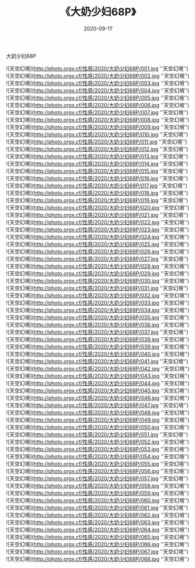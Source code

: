 ﻿---
layout: post
title:  《大奶少妇68P》
date:   2020-09-17
img: http://photo.orgx.cf/性感/2020/大奶少妇68P/000.jpg
tags: [美女, 性感, 泳衣]
---

大奶少妇68P



![天空幻境](http://photo.orgx.cf/性感/2020/大奶少妇68P/001.jpg ''天空幻境'') <br>
![天空幻境](http://photo.orgx.cf/性感/2020/大奶少妇68P/002.jpg ''天空幻境'') <br>
![天空幻境](http://photo.orgx.cf/性感/2020/大奶少妇68P/003.jpg ''天空幻境'') <br>
![天空幻境](http://photo.orgx.cf/性感/2020/大奶少妇68P/004.jpg ''天空幻境'') <br>
![天空幻境](http://photo.orgx.cf/性感/2020/大奶少妇68P/005.jpg ''天空幻境'') <br>
![天空幻境](http://photo.orgx.cf/性感/2020/大奶少妇68P/006.jpg ''天空幻境'') <br>
![天空幻境](http://photo.orgx.cf/性感/2020/大奶少妇68P/007.jpg ''天空幻境'') <br>
![天空幻境](http://photo.orgx.cf/性感/2020/大奶少妇68P/008.jpg ''天空幻境'') <br>
![天空幻境](http://photo.orgx.cf/性感/2020/大奶少妇68P/009.jpg ''天空幻境'') <br>
![天空幻境](http://photo.orgx.cf/性感/2020/大奶少妇68P/010.jpg ''天空幻境'') <br>
![天空幻境](http://photo.orgx.cf/性感/2020/大奶少妇68P/011.jpg ''天空幻境'') <br>
![天空幻境](http://photo.orgx.cf/性感/2020/大奶少妇68P/012.jpg ''天空幻境'') <br>
![天空幻境](http://photo.orgx.cf/性感/2020/大奶少妇68P/013.jpg ''天空幻境'') <br>
![天空幻境](http://photo.orgx.cf/性感/2020/大奶少妇68P/014.jpg ''天空幻境'') <br>
![天空幻境](http://photo.orgx.cf/性感/2020/大奶少妇68P/015.jpg ''天空幻境'') <br>
![天空幻境](http://photo.orgx.cf/性感/2020/大奶少妇68P/016.jpg ''天空幻境'') <br>
![天空幻境](http://photo.orgx.cf/性感/2020/大奶少妇68P/017.jpg ''天空幻境'') <br>
![天空幻境](http://photo.orgx.cf/性感/2020/大奶少妇68P/018.jpg ''天空幻境'') <br>
![天空幻境](http://photo.orgx.cf/性感/2020/大奶少妇68P/019.jpg ''天空幻境'') <br>
![天空幻境](http://photo.orgx.cf/性感/2020/大奶少妇68P/020.jpg ''天空幻境'') <br>
![天空幻境](http://photo.orgx.cf/性感/2020/大奶少妇68P/021.jpg ''天空幻境'') <br>
![天空幻境](http://photo.orgx.cf/性感/2020/大奶少妇68P/022.jpg ''天空幻境'') <br>
![天空幻境](http://photo.orgx.cf/性感/2020/大奶少妇68P/023.jpg ''天空幻境'') <br>
![天空幻境](http://photo.orgx.cf/性感/2020/大奶少妇68P/024.jpg ''天空幻境'') <br>
![天空幻境](http://photo.orgx.cf/性感/2020/大奶少妇68P/025.jpg ''天空幻境'') <br>
![天空幻境](http://photo.orgx.cf/性感/2020/大奶少妇68P/026.jpg ''天空幻境'') <br>
![天空幻境](http://photo.orgx.cf/性感/2020/大奶少妇68P/027.jpg ''天空幻境'') <br>
![天空幻境](http://photo.orgx.cf/性感/2020/大奶少妇68P/028.jpg ''天空幻境'') <br>
![天空幻境](http://photo.orgx.cf/性感/2020/大奶少妇68P/029.jpg ''天空幻境'') <br>
![天空幻境](http://photo.orgx.cf/性感/2020/大奶少妇68P/030.jpg ''天空幻境'') <br>
![天空幻境](http://photo.orgx.cf/性感/2020/大奶少妇68P/031.jpg ''天空幻境'') <br>
![天空幻境](http://photo.orgx.cf/性感/2020/大奶少妇68P/032.jpg ''天空幻境'') <br>
![天空幻境](http://photo.orgx.cf/性感/2020/大奶少妇68P/033.jpg ''天空幻境'') <br>
![天空幻境](http://photo.orgx.cf/性感/2020/大奶少妇68P/034.jpg ''天空幻境'') <br>
![天空幻境](http://photo.orgx.cf/性感/2020/大奶少妇68P/035.jpg ''天空幻境'') <br>
![天空幻境](http://photo.orgx.cf/性感/2020/大奶少妇68P/036.jpg ''天空幻境'') <br>
![天空幻境](http://photo.orgx.cf/性感/2020/大奶少妇68P/037.jpg ''天空幻境'') <br>
![天空幻境](http://photo.orgx.cf/性感/2020/大奶少妇68P/038.jpg ''天空幻境'') <br>
![天空幻境](http://photo.orgx.cf/性感/2020/大奶少妇68P/039.jpg ''天空幻境'') <br>
![天空幻境](http://photo.orgx.cf/性感/2020/大奶少妇68P/040.jpg ''天空幻境'') <br>
![天空幻境](http://photo.orgx.cf/性感/2020/大奶少妇68P/041.jpg ''天空幻境'') <br>
![天空幻境](http://photo.orgx.cf/性感/2020/大奶少妇68P/042.jpg ''天空幻境'') <br>
![天空幻境](http://photo.orgx.cf/性感/2020/大奶少妇68P/043.jpg ''天空幻境'') <br>
![天空幻境](http://photo.orgx.cf/性感/2020/大奶少妇68P/044.jpg ''天空幻境'') <br>
![天空幻境](http://photo.orgx.cf/性感/2020/大奶少妇68P/045.jpg ''天空幻境'') <br>
![天空幻境](http://photo.orgx.cf/性感/2020/大奶少妇68P/046.jpg ''天空幻境'') <br>
![天空幻境](http://photo.orgx.cf/性感/2020/大奶少妇68P/047.jpg ''天空幻境'') <br>
![天空幻境](http://photo.orgx.cf/性感/2020/大奶少妇68P/048.jpg ''天空幻境'') <br>
![天空幻境](http://photo.orgx.cf/性感/2020/大奶少妇68P/049.jpg ''天空幻境'') <br>
![天空幻境](http://photo.orgx.cf/性感/2020/大奶少妇68P/050.jpg ''天空幻境'') <br>
![天空幻境](http://photo.orgx.cf/性感/2020/大奶少妇68P/051.jpg ''天空幻境'') <br>
![天空幻境](http://photo.orgx.cf/性感/2020/大奶少妇68P/052.jpg ''天空幻境'') <br>
![天空幻境](http://photo.orgx.cf/性感/2020/大奶少妇68P/053.jpg ''天空幻境'') <br>
![天空幻境](http://photo.orgx.cf/性感/2020/大奶少妇68P/054.jpg ''天空幻境'') <br>
![天空幻境](http://photo.orgx.cf/性感/2020/大奶少妇68P/055.jpg ''天空幻境'') <br>
![天空幻境](http://photo.orgx.cf/性感/2020/大奶少妇68P/056.jpg ''天空幻境'') <br>
![天空幻境](http://photo.orgx.cf/性感/2020/大奶少妇68P/057.jpg ''天空幻境'') <br>
![天空幻境](http://photo.orgx.cf/性感/2020/大奶少妇68P/058.jpg ''天空幻境'') <br>
![天空幻境](http://photo.orgx.cf/性感/2020/大奶少妇68P/059.jpg ''天空幻境'') <br>
![天空幻境](http://photo.orgx.cf/性感/2020/大奶少妇68P/060.jpg ''天空幻境'') <br>
![天空幻境](http://photo.orgx.cf/性感/2020/大奶少妇68P/061.jpg ''天空幻境'') <br>
![天空幻境](http://photo.orgx.cf/性感/2020/大奶少妇68P/062.jpg ''天空幻境'') <br>
![天空幻境](http://photo.orgx.cf/性感/2020/大奶少妇68P/063.jpg ''天空幻境'') <br>
![天空幻境](http://photo.orgx.cf/性感/2020/大奶少妇68P/064.jpg ''天空幻境'') <br>
![天空幻境](http://photo.orgx.cf/性感/2020/大奶少妇68P/065.jpg ''天空幻境'') <br>
![天空幻境](http://photo.orgx.cf/性感/2020/大奶少妇68P/066.jpg ''天空幻境'') <br>
![天空幻境](http://photo.orgx.cf/性感/2020/大奶少妇68P/067.jpg ''天空幻境'') <br>
![天空幻境](http://photo.orgx.cf/性感/2020/大奶少妇68P/068.jpg ''天空幻境'') <br>